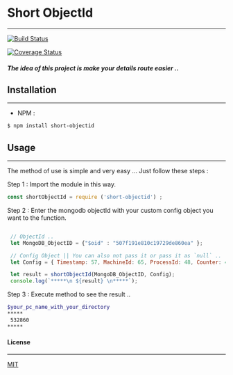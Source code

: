 # Short ObjectId
---

<!-- soon will be add a logo as my other packages .. -->
<!-- ![imed-jaberi](logo.jpg) -->

[![Build Status](https://travis-ci.org/3imed-jaberi/Short-ObjectId.svg?branch=master)](https://travis-ci.org/3imed-jaberi/any-to-any)

[![Coverage Status](https://coveralls.io/repos/github/3imed-jaberi/Short-ObjectId/badge.svg?branch=master)](https://coveralls.io/github/3imed-jaberi/any-to-any?branch=master)

##### The idea of this project is make your details route easier ..

## Installation 
---

- NPM :
```bash
$ npm install short-objectid
```

## Usage 
---
The method of use is simple and very easy ... Just follow these steps :

Step 1 : Import the module in this way.

```javascript
const shortObjectId = require ('short-objectid') ;
```

Step 2 : Enter the mongodb objectId with your custom config object you want to the function.

```javascript

 // ObjectId ..  
 let MongoDB_ObjectID = {"$oid" : "507f191e810c19729de860ea" }; 

 // Config Object || You can also not pass it or pass it as `null` .. 
 let Config = { Timestamp: 57, MachineId: 65, ProcessId: 48, Counter: 47 }; 

 let result = shortObjectId(MongoDB_ObjectID, Config);
 console.log(`*****\n ${result} \n*****`);
```
Step 3 : Execute method to see the result ..
```bash
$your_pc_name_with_your_directory
*****
 532860
*****
```

#### License
---
[MIT](https://choosealicense.com/licenses/mit/) 

